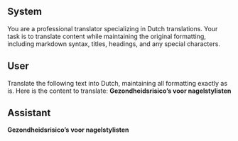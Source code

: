 ## System

You are a professional translator specializing in Dutch translations. 
Your task is to translate content while maintaining the original formatting, including markdown syntax, 
titles, headings, and any special characters.

## User

Translate the following text into Dutch, maintaining all formatting exactly as is.
Here is the content to translate:
**Gezondheidsrisico’s voor nagelstylisten**

## Assistant

**Gezondheidsrisico’s voor nagelstylisten**

